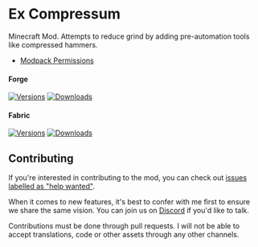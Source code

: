# Ex Compressum

Minecraft Mod. Attempts to reduce grind by adding pre-automation tools like compressed hammers.

- [Modpack Permissions](https://mods.twelveiterations.com/permissions)

#### Forge

[![Versions](http://cf.way2muchnoise.eu/versions/241967_latest.svg)](https://www.curseforge.com/minecraft/mc-mods/ex-compressum)
[![Downloads](http://cf.way2muchnoise.eu/full_241967_downloads.svg)](https://www.curseforge.com/minecraft/mc-mods/ex-compressum)

#### Fabric

[![Versions](http://cf.way2muchnoise.eu/versions/_latest.svg)](https://www.curseforge.com/minecraft/mc-mods/ex-compressum-fabric)
[![Downloads](http://cf.way2muchnoise.eu/full__downloads.svg)](https://www.curseforge.com/minecraft/mc-mods/ex-compressum-fabric)

## Contributing

If you're interested in contributing to the mod, you can check out [issues labelled as "help wanted"](https://github.com/TwelveIterationMods/Waystones/issues?q=is%3Aopen+is%3Aissue+label%3A%22help+wanted%22).

When it comes to new features, it's best to confer with me first to ensure we share the same vision. You can join us on [Discord](https://discord.gg/VAfZ2Nau6j) if you'd like to talk.

Contributions must be done through pull requests. I will not be able to accept translations, code or other assets through any other channels.
